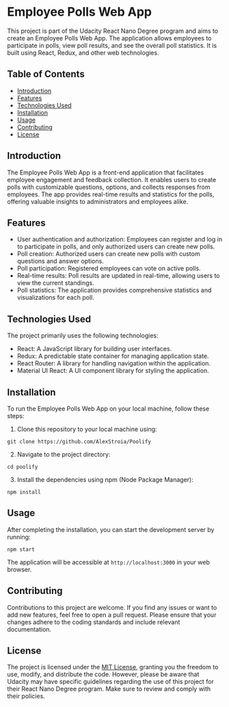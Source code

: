 # Employee Polls Web App

This project is part of the Udacity React Nano Degree program and aims to create an Employee Polls Web App. The application allows employees to participate in polls, view poll results, and see the overall poll statistics. It is built using React, Redux, and other web technologies.

## Table of Contents

- [Introduction](#introduction)
- [Features](#features)
- [Technologies Used](#technologies-used)
- [Installation](#installation)
- [Usage](#usage)
- [Contributing](#contributing)
- [License](#license)

## Introduction

The Employee Polls Web App is a front-end application that facilitates employee engagement and feedback collection. It enables users to create polls with customizable questions, options, and collects responses from employees. The app provides real-time results and statistics for the polls, offering valuable insights to administrators and employees alike.

## Features

- User authentication and authorization: Employees can register and log in to participate in polls, and only authorized users can create new polls.
- Poll creation: Authorized users can create new polls with custom questions and answer options.
- Poll participation: Registered employees can vote on active polls.
- Real-time results: Poll results are updated in real-time, allowing users to view the current standings.
- Poll statistics: The application provides comprehensive statistics and visualizations for each poll.

## Technologies Used

The project primarily uses the following technologies:

- React: A JavaScript library for building user interfaces.
- Redux: A predictable state container for managing application state.
- React Router: A library for handling navigation within the application.
- Material UI React: A UI component library for styling the application.

## Installation

To run the Employee Polls Web App on your local machine, follow these steps:

1. Clone this repository to your local machine using:

```
git clone https://github.com/AlexStroia/Poolify
```

2. Navigate to the project directory:

```
cd poolify
```

3. Install the dependencies using npm (Node Package Manager):

```
npm install
```

## Usage

After completing the installation, you can start the development server by running:

```
npm start
```

The application will be accessible at `http://localhost:3000` in your web browser.

## Contributing

Contributions to this project are welcome. If you find any issues or want to add new features, feel free to open a pull request. Please ensure that your changes adhere to the coding standards and include relevant documentation.

## License

The project is licensed under the [MIT License](LICENSE), granting you the freedom to use, modify, and distribute the code. However, please be aware that Udacity may have specific guidelines regarding the use of this project for their React Nano Degree program. Make sure to review and comply with their policies.